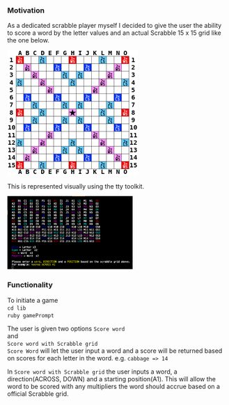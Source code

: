 ### Motivation
As a dedicated scrabble player myself I decided to give the user the ability to score a word by the letter values and an actual Scrabble 15 x 15 grid like the one below.

![alt text](https://github.com/Confidenceman02/Scrabble-challenge/blob/master/assets/images/scrabble_grid.png)

This is represented visually using the tty toolkit.

<img src="./assets/images/scrabble_grid_IG.png" alt="Drawing" width="288"/>

### Functionality
To initiate a game <br>
```cd lib``` <br>
```ruby gamePrompt``` <br>

The user is given two options 
```Score word``` <br> 
and <br>
```Score word with Scrabble grid``` <br>
```Score Word``` will let the user input a word and a score will be returned based on scores for each letter in the word.
e.g.
```cabbage => 14```

In ```Score word with Scrabble grid``` the user inputs a word, a direction(ACROSS, DOWN) and a starting position(A1).
This will allow the word to be scored with any multipliers the word should accrue based on a official Scrabble grid.
